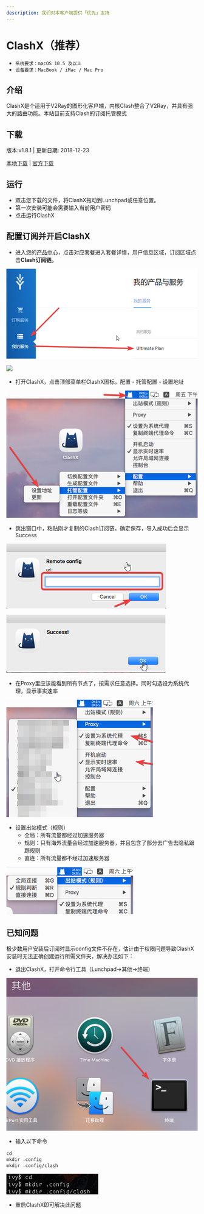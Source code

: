 ```yaml
---
description: 我们对本客户端提供「优先」支持
---
```


# ClashX（推荐）

* `系统要求：macOS 10.5 及以上`
* `设备要求：MacBook / iMac / Mac Pro`

## 介绍

ClashX是个适用于V2Ray的图形化客户端，内核Clash整合了V2Ray，并具有强大的路由功能。本站目前支持Clash的订阅托管模式

## 下载

版本:v1.8.1 \| 更新日期: 2018-12-23

[本地下载](https://xn--rut069fptl.club/dl.php?type=d&id=13) \| [官方下载](https://github.com/yichengchen/clashX/releases/download/1.8.1/ClashX.dmg)

## 运行

* 双击您下载的文件，将ClashX拖动到Lunchpad或任意位置。
* 第一次安装可能会需要输入当前用户密码
* 点击运行ClashX

## 配置订阅并开启ClashX

* 进入您的[产品中心](https://xn--rut069fptl.club/clientarea.php)，点击对应套餐进入套餐详情，用户信息区域，订阅区域点击**Clash订阅链。**

![](../../.gitbook/assets/image%20%2822%29.png)

![](../../.gitbook/assets/image%20%281%29.png)

* 打开ClashX，点击顶部菜单栏ClashX图标，配置 - 托管配置 - 设置地址

![](../../.gitbook/assets/image%20%2826%29.png)

* 跳出窗口中，粘贴刚才复制的Clash订阅链，确定保存，导入成功后会显示Success

![](../../.gitbook/assets/image%20%2818%29.png)

![](../../.gitbook/assets/image%20%288%29.png)

* 在Proxy里应该能看到所有节点了，按需求任意选择。同时勾选设为系统代理，显示事实速率

![](../../.gitbook/assets/image%20%2851%29.png)

* 设置出站模式（规则）
  * 全局：所有流量都经过加速服务器
  * 规则：只有海外流量会经过加速服务器，并且包含了部分去广告去隐私跟踪规则
  * 直连：所有流量都不经过加速服务器

![](../../.gitbook/assets/image%20%2833%29.png)

## 已知问题

极少数用户安装后订阅时显示config文件不存在，估计由于权限问题导致ClashX安装时无法正确创建运行所需文件夹，解决办法如下：

* 退出ClashX，打开命令行工具（Lunchpad-&gt;其他-&gt;终端）

![](../../.gitbook/assets/image%20%284%29.png)

* 输入以下命令

```text
cd
mkdir .config
mkdir .config/clash
```

![](../../.gitbook/assets/image%20%2832%29.png)

* 重启ClashX即可解决此问题



